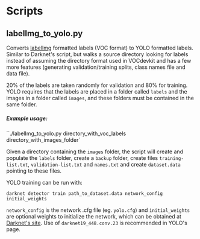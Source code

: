 # Scripts

## labelImg_to_yolo.py

Converts [labelImg](https://github.com/tzutalin/labelImg) formatted labels (VOC format) to YOLO formatted labels. Similar to Darknet's script, but walks a source directory looking for labels instead of assuming the directory format used in VOCdevkit and has a few more features (generating validation/training splits, class names file and data file).

20% of the labels are taken randomly for validation and 80% for training. YOLO requires that the labels are placed in a folder called `labels` and the images in a folder called `images`, and these folders must be contained in the same folder.

##### Example usage:

``./labelImg_to_yolo.py directory_with_voc_labels directory_with_images_folder`

Given a directory containing the `images` folder, the script will create and populate the `labels` folder, create a `backup` folder, create files `training-list.txt`, `validation-list.txt` and `names.txt` and create `dataset.data` pointing to these files.

YOLO training can be run with:

`darknet detector train path_to_dataset.data network_config initial_weights`

`network_config` is the network .cfg file (eg. `yolo.cfg`) and `initial_weights` are optional weights to initialize the network, which can be obtained at [Darknet's site](http://pjreddie.com/darknet/imagenet/#darknet19_448). Use of `darknet19_448.conv.23` is recommended in YOLO's page.
